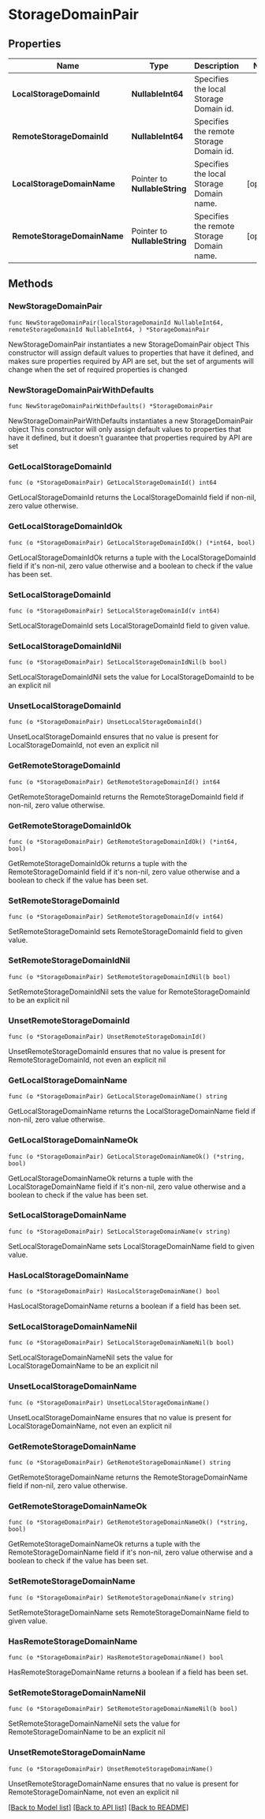 # StorageDomainPair

## Properties

Name | Type | Description | Notes
------------ | ------------- | ------------- | -------------
**LocalStorageDomainId** | **NullableInt64** | Specifies the local Storage Domain id. | 
**RemoteStorageDomainId** | **NullableInt64** | Specifies the remote Storage Domain id. | 
**LocalStorageDomainName** | Pointer to **NullableString** | Specifies the local Storage Domain name. | [optional] 
**RemoteStorageDomainName** | Pointer to **NullableString** | Specifies the remote Storage Domain name. | [optional] 

## Methods

### NewStorageDomainPair

`func NewStorageDomainPair(localStorageDomainId NullableInt64, remoteStorageDomainId NullableInt64, ) *StorageDomainPair`

NewStorageDomainPair instantiates a new StorageDomainPair object
This constructor will assign default values to properties that have it defined,
and makes sure properties required by API are set, but the set of arguments
will change when the set of required properties is changed

### NewStorageDomainPairWithDefaults

`func NewStorageDomainPairWithDefaults() *StorageDomainPair`

NewStorageDomainPairWithDefaults instantiates a new StorageDomainPair object
This constructor will only assign default values to properties that have it defined,
but it doesn't guarantee that properties required by API are set

### GetLocalStorageDomainId

`func (o *StorageDomainPair) GetLocalStorageDomainId() int64`

GetLocalStorageDomainId returns the LocalStorageDomainId field if non-nil, zero value otherwise.

### GetLocalStorageDomainIdOk

`func (o *StorageDomainPair) GetLocalStorageDomainIdOk() (*int64, bool)`

GetLocalStorageDomainIdOk returns a tuple with the LocalStorageDomainId field if it's non-nil, zero value otherwise
and a boolean to check if the value has been set.

### SetLocalStorageDomainId

`func (o *StorageDomainPair) SetLocalStorageDomainId(v int64)`

SetLocalStorageDomainId sets LocalStorageDomainId field to given value.


### SetLocalStorageDomainIdNil

`func (o *StorageDomainPair) SetLocalStorageDomainIdNil(b bool)`

 SetLocalStorageDomainIdNil sets the value for LocalStorageDomainId to be an explicit nil

### UnsetLocalStorageDomainId
`func (o *StorageDomainPair) UnsetLocalStorageDomainId()`

UnsetLocalStorageDomainId ensures that no value is present for LocalStorageDomainId, not even an explicit nil
### GetRemoteStorageDomainId

`func (o *StorageDomainPair) GetRemoteStorageDomainId() int64`

GetRemoteStorageDomainId returns the RemoteStorageDomainId field if non-nil, zero value otherwise.

### GetRemoteStorageDomainIdOk

`func (o *StorageDomainPair) GetRemoteStorageDomainIdOk() (*int64, bool)`

GetRemoteStorageDomainIdOk returns a tuple with the RemoteStorageDomainId field if it's non-nil, zero value otherwise
and a boolean to check if the value has been set.

### SetRemoteStorageDomainId

`func (o *StorageDomainPair) SetRemoteStorageDomainId(v int64)`

SetRemoteStorageDomainId sets RemoteStorageDomainId field to given value.


### SetRemoteStorageDomainIdNil

`func (o *StorageDomainPair) SetRemoteStorageDomainIdNil(b bool)`

 SetRemoteStorageDomainIdNil sets the value for RemoteStorageDomainId to be an explicit nil

### UnsetRemoteStorageDomainId
`func (o *StorageDomainPair) UnsetRemoteStorageDomainId()`

UnsetRemoteStorageDomainId ensures that no value is present for RemoteStorageDomainId, not even an explicit nil
### GetLocalStorageDomainName

`func (o *StorageDomainPair) GetLocalStorageDomainName() string`

GetLocalStorageDomainName returns the LocalStorageDomainName field if non-nil, zero value otherwise.

### GetLocalStorageDomainNameOk

`func (o *StorageDomainPair) GetLocalStorageDomainNameOk() (*string, bool)`

GetLocalStorageDomainNameOk returns a tuple with the LocalStorageDomainName field if it's non-nil, zero value otherwise
and a boolean to check if the value has been set.

### SetLocalStorageDomainName

`func (o *StorageDomainPair) SetLocalStorageDomainName(v string)`

SetLocalStorageDomainName sets LocalStorageDomainName field to given value.

### HasLocalStorageDomainName

`func (o *StorageDomainPair) HasLocalStorageDomainName() bool`

HasLocalStorageDomainName returns a boolean if a field has been set.

### SetLocalStorageDomainNameNil

`func (o *StorageDomainPair) SetLocalStorageDomainNameNil(b bool)`

 SetLocalStorageDomainNameNil sets the value for LocalStorageDomainName to be an explicit nil

### UnsetLocalStorageDomainName
`func (o *StorageDomainPair) UnsetLocalStorageDomainName()`

UnsetLocalStorageDomainName ensures that no value is present for LocalStorageDomainName, not even an explicit nil
### GetRemoteStorageDomainName

`func (o *StorageDomainPair) GetRemoteStorageDomainName() string`

GetRemoteStorageDomainName returns the RemoteStorageDomainName field if non-nil, zero value otherwise.

### GetRemoteStorageDomainNameOk

`func (o *StorageDomainPair) GetRemoteStorageDomainNameOk() (*string, bool)`

GetRemoteStorageDomainNameOk returns a tuple with the RemoteStorageDomainName field if it's non-nil, zero value otherwise
and a boolean to check if the value has been set.

### SetRemoteStorageDomainName

`func (o *StorageDomainPair) SetRemoteStorageDomainName(v string)`

SetRemoteStorageDomainName sets RemoteStorageDomainName field to given value.

### HasRemoteStorageDomainName

`func (o *StorageDomainPair) HasRemoteStorageDomainName() bool`

HasRemoteStorageDomainName returns a boolean if a field has been set.

### SetRemoteStorageDomainNameNil

`func (o *StorageDomainPair) SetRemoteStorageDomainNameNil(b bool)`

 SetRemoteStorageDomainNameNil sets the value for RemoteStorageDomainName to be an explicit nil

### UnsetRemoteStorageDomainName
`func (o *StorageDomainPair) UnsetRemoteStorageDomainName()`

UnsetRemoteStorageDomainName ensures that no value is present for RemoteStorageDomainName, not even an explicit nil

[[Back to Model list]](../README.md#documentation-for-models) [[Back to API list]](../README.md#documentation-for-api-endpoints) [[Back to README]](../README.md)


